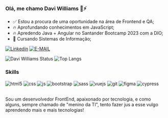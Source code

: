 ### Olá, me chamo Davi Williams 👋⚡

- ✅ Estou a procura de uma oportunidade na área de Frontend e QA;
- 🔥 Aprofundando conhecimentos em JavaScript;
- 🔥 Apredendo Java + Angular no Santander Bootcamp 2023 com a DIO;
- 📖 Cursando Sistemas de Informação;

[![Linkedin](https://img.shields.io/badge/LinkedIn-0077B5?style=for-the-badge&logo=linkedin&logoColor=white)](https://www.linkedin.com/in/davi-williams-b05918178/)
[![E-MAIL](https://img.shields.io/badge/Microsoft_Outlook-0078D4?style=for-the-badge&logo=microsoft-outlook&logoColor=white)](davi.williams.dev@outlook.com)

![Davi Williams Status](https://github-readme-stats.vercel.app/api?username=PW-creator&show_icons=true&theme=radical)
![Top Langs](https://github-readme-stats.vercel.app/api/top-langs/?username=PW-creator&hide_progress=true&theme=radical)

  
### Skills

<div style="display: inline_block">
  <img align="center" alt="html5" src="https://img.shields.io/badge/HTML5-E34F26?style=for-the-badge&logo=html5&logoColor=white" />
  <img align="center" alt="css" src="https://img.shields.io/badge/CSS3-1572B6?style=for-the-badge&logo=css3&logoColor=white" />
  <img align="center" alt="js" src="https://img.shields.io/badge/JavaScript-F7DF1E?style=for-the-badge&logo=javascript&logoColor=black" />
  <img align="center" alt="bootstrap" src="https://img.shields.io/badge/Bootstrap-563D7C?style=for-the-badge&logo=bootstrap&logoColor=white" />
  <img align="center" alt="sass" src="https://img.shields.io/badge/SASS-hotpink.svg?style=for-the-badge&logo=SASS&logoColor=white" />
  <img align="center" alt="vuejs" src="https://img.shields.io/badge/vuejs-%2335495e.svg?style=for-the-badge&logo=vuedotjs&logoColor=%234FC08D" />
  <img align="center" alt="git" src="https://img.shields.io/badge/git-%23F05033.svg?style=for-the-badge&logo=git&logoColor=white" />
  <img align="center" alt="figma" src="https://img.shields.io/badge/figma-%23F24E1E.svg?style=for-the-badge&logo=figma&logoColor=white" />
  <img align="center" alt="cypress" src="https://img.shields.io/badge/-cypress-%23E5E5E5?style=for-the-badge&logo=cypress&logoColor=058a5e" />
  
</div><br/>

Sou um desenvolvedor FrontEnd, apaixonado por tecnologia, e como alguns, sempre chamado de "menino da TI", tento fazer jus a esse vulgo aprendendo mais e mais tecnologias! 
